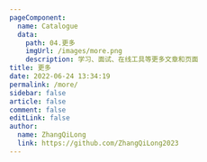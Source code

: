 ```yaml
---
pageComponent:
  name: Catalogue
  data:
    path: 04.更多
    imgUrl: /images/more.png
    description: 学习、面试、在线工具等更多文章和页面
title: 更多
date: 2022-06-24 13:34:19
permalink: /more/
sidebar: false
article: false
comment: false
editLink: false
author:
  name: ZhangQiLong
  link: https://github.com/ZhangQiLong2023
---
```

